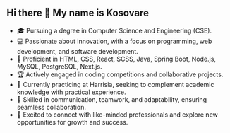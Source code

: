 ## Hi there 👋 My name is Kosovare 


- 🎓 Pursuing a degree in Computer Science and Engineering (CSE).
- 💻 Passionate about innovation, with a focus on programming, web development, and software development.
- 🔧 Proficient in  HTML, CSS, React, SCSS, Java, Spring Boot, Node.js,  MySQL, PostgreSQL, Next.js.
- 🏆 Actively engaged in coding competitions and collaborative projects.
- 🌱 Currently practicing at Harrisia, seeking to complement academic knowledge with practical experience.
- 🤝 Skilled in communication, teamwork, and adaptability, ensuring seamless collaboration.
- 🚀 Excited to connect with like-minded professionals and explore new opportunities for growth and success.
<!--
**kosovareb/kosovareb** is a ✨ _special_ ✨ repository because its `README.md` (this file) appears on your GitHub profile.


-->
